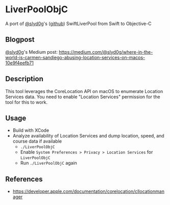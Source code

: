 # LiverPoolObjC
A port of [@slyd0g](https://twitter.com/slyd0g)'s ([github](https://github.com/slyd0g)) SwiftLiverPool from Swift to Objective-C

## Blogpost
[@slyd0g](https://medium.com/@slyd0g)'s Medium post:
https://medium.com/@slyd0g/where-in-the-world-is-carmen-sandiego-abusing-location-services-on-macos-10e9f4eefb71

## Description

This tool leverages the CoreLocation API on macOS to enumerate Location Services data. You need to enable "Location Services" permission for the tool for this to work.

## Usage
- Build with XCode
- Analyze availability of Location Services and dump location, speed, and course data if available
    - ```./LiverPoolObjC```
    - Enable ```System Preferences > Privacy > Location Services``` for ```LiverPoolObjC```
    - Run ```./LiverPoolObjC``` again

## References
- https://developer.apple.com/documentation/corelocation/cllocationmanager
